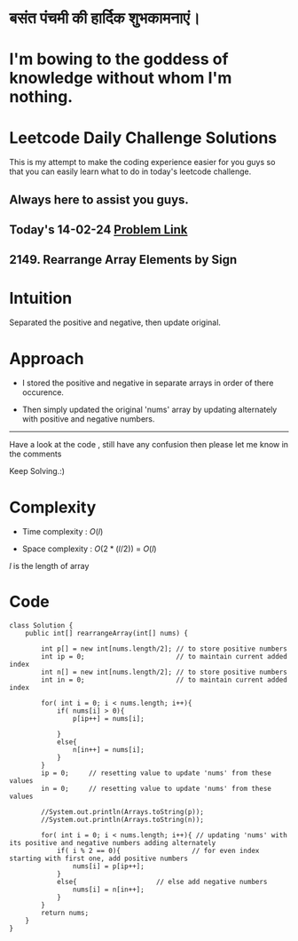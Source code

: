 # बसंत पंचमी की हार्दिक शुभकामनाएं।
# I'm bowing to the goddess of knowledge without whom I'm nothing.
# Leetcode Daily Challenge Solutions

This is my attempt to make the coding experience easier for you guys so that you can easily learn what to do in today's leetcode challenge.

## Always here to assist you guys.

## Today's 14-02-24 [Problem Link](https://leetcode.com/problems/rearrange-array-elements-by-sign/description/)
## 2149. Rearrange Array Elements by Sign

# Intuition
<!-- Describe your first thoughts on how to solve this problem. -->
Separated the positive and negative, then update original.

# Approach
<!-- Describe your approach to solving the problem. -->
- I stored the positive and negative in separate arrays in order of there occurence.

- Then simply updated the original 'nums' array by updating alternately with positive and negative numbers.

---
Have a look at the code , still have any confusion then please let me know in the comments

Keep Solving.:)

# Complexity
- Time complexity : $O(l)$
<!-- Add your time complexity here, e.g. $$O(n)$$ -->

- Space complexity : $O(2*(l/2))$ = $O(l)$
<!-- Add your space complexity here, e.g. $$O(n)$$ -->
$l$ is the length of array

# Code
```
class Solution {
    public int[] rearrangeArray(int[] nums) {

        int p[] = new int[nums.length/2]; // to store positive numbers
        int ip = 0;                       // to maintain current added index 
        int n[] = new int[nums.length/2]; // to store positive numbers
        int in = 0;                       // to maintain current added index 

        for( int i = 0; i < nums.length; i++){
            if( nums[i] > 0){
                p[ip++] = nums[i];

            }
            else{
                n[in++] = nums[i];
            }
        }
        ip = 0;     // resetting value to update 'nums' from these values
        in = 0;     // resetting value to update 'nums' from these values

        //System.out.println(Arrays.toString(p));
        //System.out.println(Arrays.toString(n));

        for( int i = 0; i < nums.length; i++){ // updating 'nums' with its positive and negative numbers adding alternately 
            if( i % 2 == 0){                  // for even index starting with first one, add positive numbers
                nums[i] = p[ip++];
            }
            else{                    // else add negative numbers
                nums[i] = n[in++];
            }
        }
        return nums;
    }
}
```
